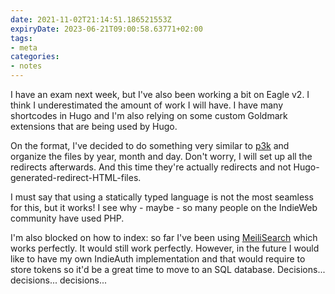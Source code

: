 ```yaml
---
date: 2021-11-02T21:14:51.186521553Z
expiryDate: 2023-06-21T09:00:58.63771+02:00
tags:
- meta
categories:
- notes
---
```


I have an exam next week, but I've also been working a bit on Eagle v2. I think I underestimated the amount of work I will have. I have many shortcodes in Hugo and I'm also relying on some custom Goldmark extensions that are being used by Hugo.

On the format, I've decided to do something very similar to [p3k](https://indieweb.org/p3k) and organize the files by year, month and day. Don't worry, I will set up all the redirects afterwards. And this time they're actually redirects and not Hugo-generated-redirect-HTML-files.

I must say that using a statically typed language is not the most seamless for this, but it works! I see why - maybe - so many people on the IndieWeb community have used PHP. 

I'm also blocked on how to index: so far I've been using [MeiliSearch](https://www.meilisearch.com/) which works perfectly. It would still work perfectly. However, in the future I would like to have my own IndieAuth implementation and that would require to store tokens so it'd be a great time to move to an SQL database. Decisions... decisions... decisions...
